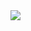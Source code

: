 <img src="https://cdn.discordapp.com/attachments/1011357468779102288/1162844238099255367/SKY_20231012_193643_.jpg?ex=653d6a16&is=652af516&hm=43e2314dd820e8700c9dce268ad14a679fa4b4976bd70029f6095c2dc735ae52&">

